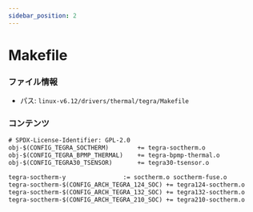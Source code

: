 ```yaml
---
sidebar_position: 2
---
```

# Makefile

### ファイル情報

- パス: `linux-v6.12/drivers/thermal/tegra/Makefile`

### コンテンツ

```txt
# SPDX-License-Identifier: GPL-2.0
obj-$(CONFIG_TEGRA_SOCTHERM)		+= tegra-soctherm.o
obj-$(CONFIG_TEGRA_BPMP_THERMAL)	+= tegra-bpmp-thermal.o
obj-$(CONFIG_TEGRA30_TSENSOR)		+= tegra30-tsensor.o

tegra-soctherm-y				:= soctherm.o soctherm-fuse.o
tegra-soctherm-$(CONFIG_ARCH_TEGRA_124_SOC)	+= tegra124-soctherm.o
tegra-soctherm-$(CONFIG_ARCH_TEGRA_132_SOC)	+= tegra132-soctherm.o
tegra-soctherm-$(CONFIG_ARCH_TEGRA_210_SOC)	+= tegra210-soctherm.o

```
